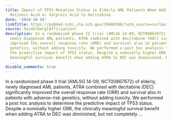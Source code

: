 ```yaml
---
title: Impact of TP53 Mutation Status in Elderly AML Patients When Adding All-Trans
  Retinoic Acid or Valproic Acid to Decitabine
date: '2024-10-14'
linkTitle: https://pubmed.ncbi.nlm.nih.gov/39400388/?utm_source=curl&utm_medium=rss&utm_campaign=pubmed-2&utm_content=1FakS-2QOkCT8HsMOQP1bCRQ4YzyumYOmxmF0moLsQ3dFB1E9V&fc=20220326224207&ff=20241014190150&v=2.18.0.post9+e462414
source: heidelberg[Affiliation]
description: In a randomized phase II trial (AMLSG 14-09, NCT00867672) of elderly,
  newly diagnosed AML patients, ATRA combined with decitabine (DEC) significantly
  improved the overall response rate (ORR) and survival also in patients with adverse-risk
  genetics, without adding toxicity. We performed a post hoc analysis to determine
  the predictive impact of TP53 status. Despite a nominally higher ORR, the clinically
  meaningful survival benefit when adding ATRA to DEC was diminished, but not completely
  ...
disable_comments: true
---
```

In a randomized phase II trial (AMLSG 14-09, NCT00867672) of elderly, newly diagnosed AML patients, ATRA combined with decitabine (DEC) significantly improved the overall response rate (ORR) and survival also in patients with adverse-risk genetics, without adding toxicity. We performed a post hoc analysis to determine the predictive impact of TP53 status. Despite a nominally higher ORR, the clinically meaningful survival benefit when adding ATRA to DEC was diminished, but not completely ...